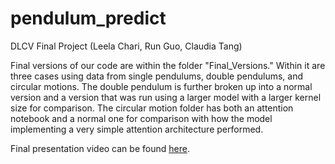 # pendulum_predict
DLCV Final Project (Leela Chari, Run Guo, Claudia Tang)

Final versions of our code are within the folder "Final_Versions." Within it are three cases using data from single pendulums, double pendulums, and circular motions. The double pendulum is further broken up into a normal version and a version that was run using a larger model with a larger kernel size for comparison. The circular motion folder has both an attention notebook and a normal one for comparison with how the model implementing a very simple attention architecture performed.

Final presentation video can be found [here](https://drive.google.com/file/d/1-1ll8Vj3x541xVqgOpTe2F06_NoYVhld/view?usp=sharing).
